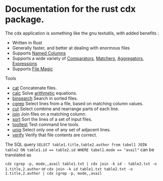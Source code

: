 # Documentation for the rust cdx package.

The cdx application is something like the gnu textutils, with added benefits :

* Written in Rust
* Generally faster, and better at dealing with enormous files
* Supports [Named Columns](NamedColumns.md)
* Supports a wide variety of [Comparators](Comparator.md), [Matchers](Matcher.md), [Aggregators](Aggregator.md),  [Expressions](Expressions.md)
* Supports [File Magic](FileMagic.md)

Tools
* [cat](cat.md) Concatenate files.
* [calc](calc.md) Solve [arithmetic](Expressions.md) equations.
* [binsearch](binsearch.md) Search in sorted files.
* [cgrep](cgrep.md) Select lines from a file, based on matching column values.
* [cut](cut.md) Select combine and rearrange parts of each line.
* [join](join.md) Join files on a matching column.
* [sort](sort.md) Sort the lines of a set of input files.
* [tooltest](tooltest.md) Test command line tools.
* [uniq](uniq.md) Select only one of any set of adjacent lines.
* [verify](verify.md) Verify that file contents are correct.

The SQL query
`SELECT table1.title,table2.author from tabel1 JOIN table2 ON table1.id == table2.id WHERE tabel1.mode == "avail"` can be translated as

`cdx cgrep -p, mode,,avail table1.txt | cdx join -k id - table2.txt -o 1.title,2.author` 
or
`cdx join -k id table1.txt table2.txt -o 1.title,2.author | cdx cgrep -p, mode,,avail`
